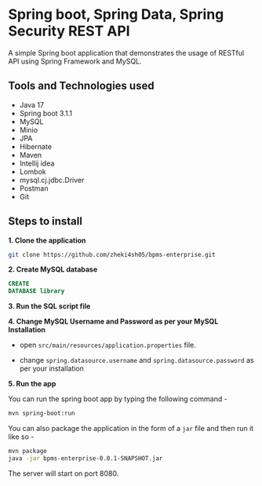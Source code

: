 # Spring boot, Spring Data, Spring Security REST API

A simple Spring boot application that demonstrates the usage of RESTful API using Spring Framework and MySQL.

## Tools and Technologies used

* Java 17
* Spring boot 3.1.1
* MySQL
* Minio
* JPA
* Hibernate
* Maven
* Intellij idea
* Lombok
* mysql.cj.jdbc.Driver
* Postman
* Git

## Steps to install

**1. Clone the application**

```bash
git clone https://github.com/zheki4sh05/bpms-enterprise.git
```

**2. Create MySQL database**

```sql
CREATE
DATABASE library
```

**3. Run the SQL script file**

**4. Change MySQL Username and Password as per your MySQL Installation**

+ open `src/main/resources/application.properties` file.

+ change `spring.datasource.username` and `spring.datasource.password` as per your installation

**5. Run the app**

You can run the spring boot app by typing the following command -

```bash
mvn spring-boot:run
```

You can also package the application in the form of a `jar` file and then run it like so -

```bash
mvn package
java -jar bpms-enterprise-0.0.1-SNAPSHOT.jar
```

The server will start on port 8080.




